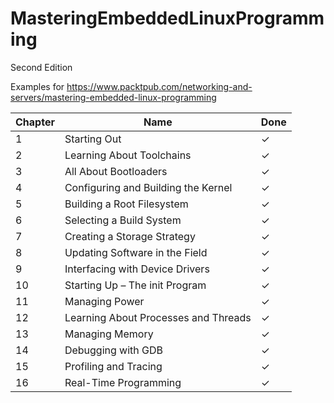 # MasteringEmbeddedLinuxProgramming

Second Edition


Examples for https://www.packtpub.com/networking-and-servers/mastering-embedded-linux-programming


| Chapter | Name                                | Done |
|---------|-------------------------------------|------|
| 1       | Starting Out                        |   ✓  |
| 2       | Learning About Toolchains           |   ✓  |
| 3       | All About Bootloaders               |   ✓  |
| 4       | Configuring and Building the Kernel |   ✓  |
| 5       | Building a Root Filesystem          |   ✓  |
| 6       | Selecting a Build System            |   ✓  |
| 7       | Creating a Storage Strategy         |   ✓  |
| 8       | Updating Software in the Field      |   ✓  |
| 9       | Interfacing with Device Drivers     |   ✓  |
| 10      | Starting Up – The init Program      |   ✓  |
| 11      | Managing Power                      |   ✓  |
| 12      | Learning About Processes and Threads|   ✓  |
| 13      | Managing Memory                     |   ✓  |
| 14      | Debugging with GDB                  |   ✓  |
| 15      | Profiling and Tracing               |   ✓  |
| 16      | Real-Time Programming               |   ✓  |
